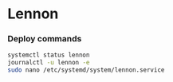 # Lennon

### Deploy commands

```sh
systemctl status lennon
journalctl -u lennon -e
sudo nano /etc/systemd/system/lennon.service
```
